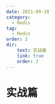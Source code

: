 ```yaml
---
date: 2021-09-10
category:
  - Redis
tag:
  - Redis
order: 2
dir: 
    text: 实战篇
    link: true
    order: 2
---
```


# 实战篇